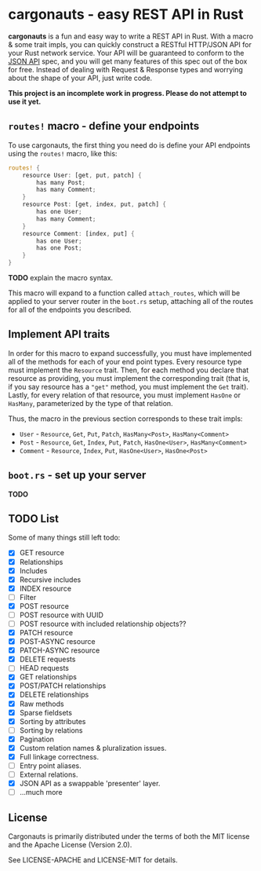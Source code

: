 # cargonauts - easy REST API in Rust

**cargonauts** is a fun and easy way to write a REST API in Rust. With a macro
& some trait impls, you can quickly construct a RESTful HTTP/JSON API for your
Rust network service. Your API will be guaranteed to conform to the
[JSON API][json-api] spec, and you will get many features of this spec out of
the box for free. Instead of dealing with Request & Response types and
worrying about the shape of your API, just write code.


**This project is an incomplete work in progress. Please do not attempt to use
it yet.**

## `routes!` macro - define your endpoints

To use cargonauts, the first thing you need do is define your API endpoints
using the `routes!` macro, like this:

```rust
routes! {
    resource User: [get, put, patch] {
        has many Post;
        has many Comment;
    }
    resource Post: [get, index, put, patch] {
        has one User;
        has many Comment;
    }
    resource Comment: [index, put] {
        has one User;
        has one Post;
    }
}
```

**TODO** explain the macro syntax.

This macro will expand to a function called `attach_routes`, which will be
applied to your server router in the `boot.rs` setup, attaching all of the
routes for all of the endpoints you described.

## Implement API traits

In order for this macro to expand successfully, you must have implemented all
of the methods for each of your end point types. Every resource type must
implement the `Resource` trait. Then, for each method you declare that resource
as providing, you must implement the corresponding trait (that is, if you
say resource has a `"get"` method, you must implement the `Get` trait). Lastly,
for every relation of that resource, you must implement `HasOne` or `HasMany`,
parameterized by the type of that relation.

Thus, the macro in the previous section corresponds to these trait impls:

* `User` - `Resource`, `Get`, `Put`, `Patch`, `HasMany<Post>`, `HasMany<Comment>`
* `Post` - `Resource`, `Get`, `Index`, `Put`, `Patch`, `HasOne<User>`, `HasMany<Comment>`
* `Comment` - `Resource`, `Index`, `Put`, `HasOne<User>`, `HasOne<Post>`

## `boot.rs` - set up your server

**TODO**

## TODO List

Some of many things still left todo:

 - [X] GET resource
 - [X] Relationships
 - [X] Includes
 - [X] Recursive includes
 - [X] INDEX resource
 - [ ] Filter
 - [X] POST resource
 - [ ] POST resource with UUID
 - [ ] POST resource with included relationship objects??
 - [X] PATCH resource
 - [X] POST-ASYNC resource
 - [X] PATCH-ASYNC resource
 - [X] DELETE requests
 - [ ] HEAD requests
 - [X] GET relationships
 - [X] POST/PATCH relationships
 - [X] DELETE relationships
 - [X] Raw methods
 - [X] Sparse fieldsets
 - [X] Sorting by attributes
 - [ ] Sorting by relations
 - [X] Pagination
 - [X] Custom relation names & pluralization issues.
 - [X] Full linkage correctness.
 - [ ] Entry point aliases.
 - [ ] External relations.
 - [X] JSON API as a swappable 'presenter' layer.
 - [ ] ...much more

## License

Cargonauts is primarily distributed under the terms of both the MIT license
and the Apache License (Version 2.0).

See LICENSE-APACHE and LICENSE-MIT for details.

[json-api]: http://jsonapi.org
